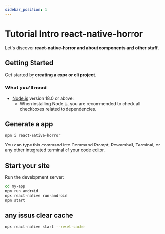 ```yaml
---
sidebar_position: 1
---
```


# Tutorial Intro react-native-horror

Let's discover **react-native-horror and about components and other stuff**.

## Getting Started

Get started by **creating a expo or cli project**.


### What you'll need

- [Node.js](https://nodejs.org/en/download/) version 18.0 or above:
  - When installing Node.js, you are recommended to check all checkboxes related to dependencies.

## Generate a app

```bash
npm i react-native-horror
```

You can type this command into Command Prompt, Powershell, Terminal, or any other integrated terminal of your code editor.

## Start your site

Run the development server:

```bash
cd my-app
npm run android
npx react-native run-android
npm start
```
## any issus clear cache
```bash
npx react-native start --reset-cache

```
